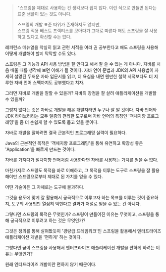 



> "스프링을 제대로 사용하는 건 생각보다 쉽지 않다.
> 이런 식으로 만들면 된다는 표준 샘플이 있는 것도 아니다.
>
> 스프링의 개발 표준 따위가 존재하지도 않지만,  
> 스프링 적용 베스트 프랙티스를 모아다가 그대로 따른다 해도
> 스프링을 잘 사용하고 있다고 확신할 수는 없다.

레퍼런스 메뉴얼을 착실히 읽고 관련 서적을 여러 권 공부한다고 해도
스프링을 사용해 어떻게 개발해야 할지 막막할 수도 있다.

스프링은 그 기능과 API 사용 방법을 잘 안다고 해서 잘 쓸 수 있는 게 아니다.
자바를 처음 배울 때를 생각해 보면 이해가 될 것이다.
자바 언어 문법과 JDK의 API 사용법이 자세히 설명된 두꺼운 자바 입문서를 읽고,
더 욕심을 내면 웬만한 철학 서적보다도 더 지루한 자바 언어 스펙까지도 공부했다고 치자.



그러면 자바로 개발을 잘할 수 있을까?
자바의 장점을 잘 살려 애플리케이션을 개발할 수 있을까?

그렇지 않다는 것은 자바로 개발을 해온 개발자라면 누구나 잘 알 것이다.
자바 언어와 JDK 라이브러리는 모두 일종의 편리한 도구로써
자바 언어의 특징인 '객체지향 프로그래밍'을 좀 더 손쉽게 할 수 있도록 돕고 있을 뿐이다.



자바로 개발을 잘하려면 결국 근본적인 프로그래밍 실력이 필요하다.

Java의 근본적인 목적은 '객체지향 프로그래밍'을 통해 
유연하고 확장성 좋은 'Application'을 빠르게 만드는 것이다.

자바를 가져다가 절차지향 언어처럼 사용한다면 자바를 사용하는 가치를 얻을 수 없다.

마찬가지로 스프링도 목적을 바로 이해하고, 그 목적을 이루는 도구로
스프링을 잘 활용해야만 스프링으로부터 제대로 된 가치를 얻을 수 있다.



어떤 기술이든 그 자체로는 도구에 불과하다.

그것을 용도에 맞게 잘 활용해서 궁극적으로 이루고자 하는 목표를
이루는 것이 중요하지, 도구의 사용법만 열심히 익힌다고 
결과가 저절로 얻을 수 있는 건 아니다.



그렇다면 스프링의 목적은 무엇인가?
스프링이 만들어진 이유는 무엇이고,
스프링을 통해 궁극적으로 이루려고 하는 것은 무엇인가?

그것은 정의를 통해 살펴봤듯이 '경량급 프레임워크'인 스프링을 활용해서
엔터프라이즈 애플리케이션 개발을 '편하게' 하는 것이다.

그렇다면 굳이 스프링을 사용해서 엔터프라이즈 애플리케이션 개발을
편하게 하려는 이유는 무엇인가?

원래 엔터프라이즈 개발이란 편하지 않기 때문이다.
